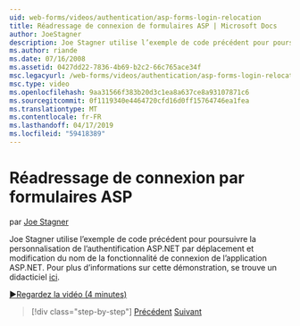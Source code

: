 ```yaml
---
uid: web-forms/videos/authentication/asp-forms-login-relocation
title: Réadressage de connexion de formulaires ASP | Microsoft Docs
author: JoeStagner
description: Joe Stagner utilise l’exemple de code précédent pour poursuivre la personnalisation de l’authentification ASP.NET par déplacement et modification du nom de la fonctionnalité de connexion de l’ASP.. N....
ms.author: riande
ms.date: 07/16/2008
ms.assetid: 0427dd22-7836-4b69-b2c2-66c765ace34f
msc.legacyurl: /web-forms/videos/authentication/asp-forms-login-relocation
msc.type: video
ms.openlocfilehash: 9aa31566f383b20d3c1ea8a637ce8a93107871c6
ms.sourcegitcommit: 0f1119340e4464720cfd16d0ff15764746ea1fea
ms.translationtype: MT
ms.contentlocale: fr-FR
ms.lasthandoff: 04/17/2019
ms.locfileid: "59418389"
---
```

# <a name="asp-forms-login-relocation"></a>Réadressage de connexion par formulaires ASP

par [Joe Stagner](https://github.com/JoeStagner)

Joe Stagner utilise l’exemple de code précédent pour poursuivre la personnalisation de l’authentification ASP.NET par déplacement et modification du nom de la fonctionnalité de connexion de l’application ASP.NET. Pour plus d’informations sur cette démonstration, se trouve un didacticiel [ici](../../overview/older-versions-security/introduction/forms-authentication-configuration-and-advanced-topics-vb.md).

[&#9654;Regardez la vidéo (4 minutes)](https://channel9.msdn.com/Blogs/ASP-NET-Site-Videos/asp-forms-login-relocation)

> [!div class="step-by-step"]
> [Précédent](how-to-setup-and-use-cookie-less-authentication-in-an-aspnet-application.md)
> [Suivant](forms-login-custom-key-configuration.md)
